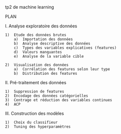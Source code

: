 tp2 de machine learning

PLAN

I.	Analyse exploratoire des données

	1)	Etude des données brutes
		a)	Importation des données
		b)	Analyse descriptive des données
		c)	Types des variables explicatives (features)
		d)	Valeurs manquantes
		e)	Analyse de la variable cible

	2)	Visualisation des données
		a)	Corrélation des features selon leur type 
		b)	Distribution des features

II.	Pré-traitement des données

	1)	Suppression de features
	2)	Encodage des données catégorielles
	3)	Centrage et réduction des variables continues
	4)	ACP 

III.	Construction des modèles

	1)	Choix du classifieur
	2)	Tuning des hyperparamètres
